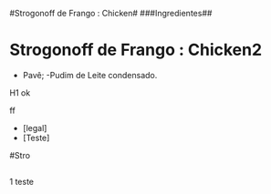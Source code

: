#Strogonoff de Frango : Chicken#
###Ingredientes##

# Strogonoff de Frango : Chicken2 #

- Pavê;
-Pudim de Leite condensado.

H1 ok

ff

- [legal]
- [Teste]

#Stro
##

1 teste
